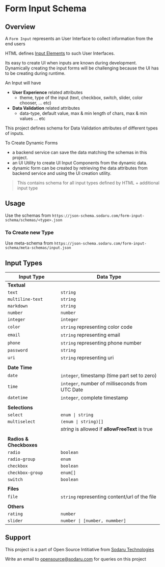 # Form Input Schema

## Overview

A `Form Input` represents an User Interface to collect information from the end users

HTML defines [Input Elements](https://developer.mozilla.org/en-US/docs/Web/HTML/Element#forms) to such User Interfaces.

Its easy to create UI when inputs are known during development. Dynamically creating the input forms will be challenging because the UI has to be creating during runtime.

An Input will have

- **User Experience** related attributes
  - theme, type of the input (text, checkbox, switch, slider, color chooser, ... etc)
- **Data Validation** related attributes
  - data-type, default value, max & min length of chars, max & min values ... etc

This project defines schema for Data Validation attributes of different types of inputs.

To Create Dynamic Forms

- a backend service can save the data matching the schemas in this project.
- an UI Utility to create UI Input Components from the dynamic data.
- dynamic form can be created by retrieving the data attributes from backend service and using the UI creation utility.

> This contains schema for all input types defined by HTML + additional input type

## Usage

Use the schemas from `https://json-schema.sodaru.com/form-input-schema/schemas/<type>.json`

### To Create new Type

Use meta-schema from `https://json-schema.sodaru.com/form-input-schema/meta-schemas/input.json`

## Input Types

| Input Type              | Data Type                                        |
| ----------------------- | ------------------------------------------------ |
| **Textual**             |                                                  |
| `text`                  | `string`                                         |
| `multiline-text`        | `string`                                         |
| `markdown`              | `string`                                         |
| `number`                | `number`                                         |
| `integer`               | `integer`                                        |
| `color`                 | `string` representing color code                 |
| `email`                 | `string` representing email                      |
| `phone`                 | `string` representing phone number               |
| `password`              | `string`                                         |
| `uri`                   | `string` representing uri                        |
|                         |                                                  |
| **Date Time**           |                                                  |
| `date`                  | `integer`, timestamp (time part set to zero)     |
| `time`                  | `integer`, number of milliseconds from UTC Date  |
| `datetime`              | `integer`, complete timestamp                    |
|                         |                                                  |
| **Selections**          |                                                  |
| `select`                | `enum \| string`                                 |
| `multiselect`           | `(enum \| string)[]`                             |
|                         | _string_ is allowed if **allowFreeText** is true |
|                         |                                                  |
| **Radios & Checkboxes** |                                                  |
| `radio`                 | `boolean`                                        |
| `radio-group`           | `enum`                                           |
| `checkbox`              | `boolean`                                        |
| `checkbox-group`        | `enum[]`                                         |
| `switch`                | `boolean`                                        |
|                         |                                                  |
| **Files**               |                                                  |
| `file`                  | `string` representing content/url of the file    |
|                         |                                                  |
| **Others**              |                                                  |
| `rating`                | `number`                                         |
| `slider`                | `number \| [number, nummber]`                    |

## Support

This project is a part of Open Source Intitiative from [Sodaru Technologies](https://sodaru.com)

Write an email to opensource@sodaru.com for queries on this project
